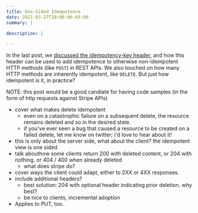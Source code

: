 ```yaml
---
title: One-Sided Idempotence
date: 2021-03-27T18:06:00-03:00
summary: |

description: |

---
```


In the last post, we [discussed the idempotency-key header][idemkey], and how this header can be used to add
idempotence to otherwise non-idempotent HTTP methods (like `POST`) in REST APIs. We also touched on how many
HTTP methods are inherently idempotent, like `DELETE`. But just how idempotent is it, in practice?

NOTE: this post would be a good candiate for having code samples (in the form of http requests against Stripe APIs)

- cover what makes delete idempotent
  - even on a catastrophic failure on a subsequent delete, the resource remains deleted and so in the desired state.
  - if you've ever seen a bug that caused a resource to be created on a failed delete, let me know on twitter; i'd love to hear about it!
- this is only about the server side, what about the client? the idempotent view is one sided
- talk abouthow some clients return 200 with deleted content, or 204 with nothing. or 404 / 400 when already deleted
  - what does stripe do?
- cover ways the client could adapt, either to 2XX or 4XX responses.
- include additional headers?
  - best solution: 204 with optional header indicating prior deletion. why best?
  - be nice to clients, incremental adoption
- Applies to PUT, too.

[idemkey]: https://repl.ca/what-is-the-idempotency-key-header/ "What is the Idempotency-Key Header?"
